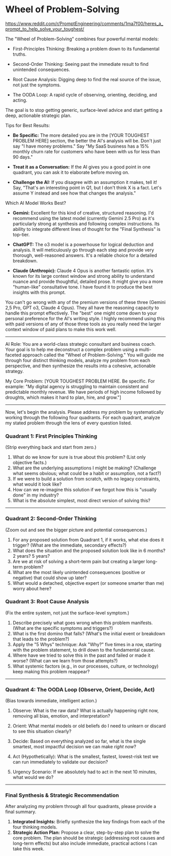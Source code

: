 # Wheel of Problem-Solving

<https://www.reddit.com/r/PromptEngineering/comments/1ma7f00/heres_a_prompt_to_help_solve_your_toughest/>

The "Wheel of Problem-Solving" combines four powerful mental models:

- First-Principles Thinking: Breaking a problem down to its fundamental truths.

- Second-Order Thinking: Seeing past the immediate result to find unintended consequences.

- Root Cause Analysis: Digging deep to find the real source of the issue, not just the symptoms.

- The OODA Loop: A rapid cycle of observing, orienting, deciding, and acting.

The goal is to stop getting generic, surface-level advice and start getting a deep, actionable strategic plan. 

Tips for Best Results:

- **Be Specific:** The more detailed you are in the [YOUR TOUGHEST PROBLEM HERE] section, the better the AI's analysis will be. Don't just say "I have money problems." Say "My SaaS business has a 15% monthly churn rate for customers who have been with us for less than 90 days."

- **Treat it as a Conversation:** If the AI gives you a good point in one quadrant, you can ask it to elaborate before moving on.

- **Challenge the AI:** If you disagree with an assumption it makes, tell it! Say, "That's an interesting point in Q1, but I don't think X is a fact. Let's assume Y instead and see how that changes the analysis."

Which AI Model Works Best?

- **Gemini:** Excellent for this kind of creative, structured reasoning. I'd recommend using the latest model (currently Gemini 2.5 Pro) as it's particularly strong at synthesis and following complex instructions. Its ability to integrate different lines of thought for the "Final Synthesis" is top-tier.

- **ChatGPT:** The o3 model is a powerhouse for logical deduction and analysis. It will meticulously go through each step and provide very thorough, well-reasoned answers. It's a reliable choice for a detailed breakdown.

- **Claude (Anthropic):** Claude 4 Opus is another fantastic option. It's known for its large context window and strong ability to understand nuance and provide thoughtful, detailed prose. It might give you a more "human-like" consultative tone. I have found it to produce the best insights with this prompt.

You can't go wrong with any of the premium versions of these three (Gemini 2,5 Pro, GPT o3, Claude 4 Opus). They all have the reasoning capacity to handle this prompt effectively. The "best" one might come down to your personal preference for the AI's writing style. I highly recommend using this with paid versions of any of those three tools as you really need the larger context window of paid plans to make this work well.

---

AI Role: You are a world-class strategic consultant and business coach. Your goal is to help me deconstruct a complex problem using a multi-faceted approach called the "Wheel of Problem-Solving." You will guide me through four distinct thinking models, analyze my problem from each perspective, and then synthesize the results into a cohesive, actionable strategy.

My Core Problem: [YOUR TOUGHEST PROBLEM HERE. Be specific. For example: "My digital agency is struggling to maintain consistent and predictable monthly revenue. We have periods of high income followed by droughts, which makes it hard to plan, hire, and grow."]

---

Now, let's begin the analysis. Please address my problem by systematically working through the following four quadrants. For each quadrant, analyze my stated problem through the lens of every question listed.

### Quadrant 1: First Principles Thinking

(Strip everything back and start from zero.)

1. What do we know for sure is true about this problem? (List only objective facts.)
2. What are the underlying assumptions I might be making? (Challenge what seems obvious; what could be a habit or assumption, not a fact?)
3. If we were to build a solution from scratch, with no legacy constraints, what would it look like?
4. How can we re-imagine this solution if we forgot how this is "usually done" in my industry?
5. What is the absolute simplest, most direct version of solving this?

---

### Quadrant 2: Second-Order Thinking

(Zoom out and see the bigger picture and potential consequences.)

1. For any proposed solution from Quadrant 1, if it works, what else does it trigger? (What are the immediate, secondary effects?)
2. What does the situation and the proposed solution look like in 6 months? 2 years? 5 years?
3. Are we at risk of solving a short-term pain but creating a larger long-term problem?
4. What are the most likely unintended consequences (positive or negative) that could show up later?
5. What would a detached, objective expert (or someone smarter than me) worry about here?

### Quadrant 3: Root Cause Analysis

(Fix the entire system, not just the surface-level symptom.)

1. Describe precisely what goes wrong when this problem manifests. (What are the specific symptoms and triggers?)
2. What is the first domino that falls? (What's the initial event or breakdown that leads to the problem?)
3. Apply the "5 Whys" technique: Ask "Why?" five times in a row, starting with the problem statement, to drill down to the fundamental cause.
4. Where have we tried to solve this in the past and failed or made it worse? (What can we learn from those attempts?)
5. What systemic factors (e.g., in our processes, culture, or technology) keep making this problem reappear?

---

### Quadrant 4: The OODA Loop (Observe, Orient, Decide, Act)

(Bias towards immediate, intelligent action.)

1. Observe: What is the raw data? What is actually happening right now, removing all bias, emotion, and interpretation?
   
2. Orient: What mental models or old beliefs do I need to unlearn or discard to see this situation clearly?

3. Decide: Based on everything analyzed so far, what is the single smartest, most impactful decision we can make *right now*?

4. Act (Hypothetically): What is the smallest, fastest, lowest-risk test we can run immediately to validate our decision?

5. Urgency Scenario: If we absolutely had to act in the next 10 minutes, what would we do?

---

### Final Synthesis & Strategic Recommendation

After analyzing my problem through all four quadrants, please provide a final summary.

1. **Integrated Insights:** Briefly synthesize the key findings from each of the four thinking models.
2. **Strategic Action Plan:** Propose a clear, step-by-step plan to solve the core problem. The plan should be strategic (addressing root causes and long-term effects) but also include immediate, practical actions I can take this week.
